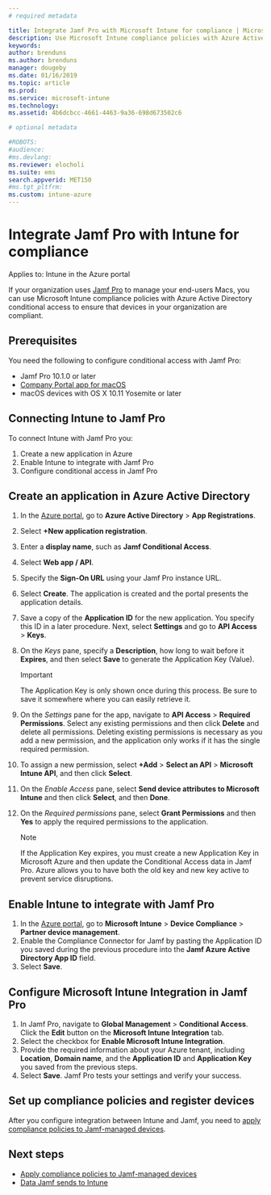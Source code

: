 ```yaml
---
# required metadata

title: Integrate Jamf Pro with Microsoft Intune for compliance | Microsoft Intune
description: Use Microsoft Intune compliance policies with Azure Active Directory conditional access to help secure Jamf-managed devices.
keywords:
author: brenduns
ms.author: brenduns
manager: dougeby
ms.date: 01/16/2019
ms.topic: article
ms.prod:
ms.service: microsoft-intune
ms.technology:
ms.assetid: 4b6dcbcc-4661-4463-9a36-698d673502c6

# optional metadata

#ROBOTS: 
#audience:
#ms.devlang:
ms.reviewer: elocholi
ms.suite: ems
search.appverid: MET150
#ms.tgt_pltfrm:
ms.custom: intune-azure
---
```


# Integrate Jamf Pro with Intune for compliance

Applies to: Intune in the Azure portal

If your organization uses [Jamf Pro](https://www.jamf.com) to manage your end-users Macs, you can use Microsoft Intune compliance policies with Azure Active Directory conditional access to ensure that devices in your organization are compliant.

## Prerequisites

You need the following to configure conditional access with Jamf Pro:

- Jamf Pro 10.1.0 or later
- [Company Portal app for macOS](https://aka.ms/macoscompanyportal)
- macOS devices with OS X 10.11 Yosemite or later

## Connecting Intune to Jamf Pro

To connect Intune with Jamf Pro you:

1. Create a new application in Azure
2. Enable Intune to integrate with Jamf Pro
3. Configure conditional access in Jamf Pro

## Create an application in Azure Active Directory

1. In the [Azure portal](https://portal.azure.com), go to **Azure Active Directory** > **App Registrations**.
2. Select **+New application registration**.
3. Enter a **display name**, such as **Jamf Conditional Access**.
4. Select **Web app / API**.
5. Specify the **Sign-On URL** using your Jamf Pro instance URL.
6. Select **Create**. The application is created and the portal presents the application details.
7. Save a copy of the **Application ID** for the new application. You specify this ID in a later procedure. Next, select **Settings** and go to **API Access** > **Keys**.
8. On the *Keys* pane, specify a **Description**, how long to wait before it **Expires**, and then select **Save** to generate the Application Key (Value).

   > [!IMPORTANT]
   > The Application Key is only shown once during this process. Be sure to save it somewhere where you can easily retrieve it.

8. On the *Settings* pane for the app, navigate to **API Access** > **Required Permissions**. Select any existing permissions and then click **Delete** and delete all permissions. Deleting existing permissions is necessary as you add a new permission, and the application only works if it has the single required permission.  
9. To assign a new permission, select **+Add** > **Select an API** > **Microsoft Intune API**, and then click **Select**.
10. On the *Enable Access* pane, select **Send device attributes to Microsoft Intune** and then click **Select**, and then **Done**.
11. On the *Required permissions* pane, select **Grant Permissions** and then **Yes** to apply the required permissions to the application.

    > [!NOTE]
    > If the Application Key expires, you must create a new Application Key in Microsoft Azure and then update the Conditional Access data in Jamf Pro. Azure allows you to have both the old key and new key active to prevent service disruptions.

## Enable Intune to integrate with Jamf Pro

1. In the [Azure portal](https://portal.azure.com), go to **Microsoft Intune** > **Device Compliance** > **Partner device management**.
2. Enable the Compliance Connector for Jamf by pasting the Application ID you saved during the previous procedure into the **Jamf Azure Active Directory App ID** field.
3. Select **Save**.

## Configure Microsoft Intune Integration in Jamf Pro

1. In Jamf Pro, navigate to **Global Management** > **Conditional Access**. Click the **Edit** button on the
**Microsoft Intune Integration** tab.
2. Select the checkbox for **Enable Microsoft Intune Integration**.
3. Provide the required information about your Azure tenant, including **Location**, **Domain name**, and the **Application ID** and **Application Key** you saved from the previous steps.
4. Select **Save**. Jamf Pro tests your settings and verify your success.

## Set up compliance policies and register devices

After you configure integration between Intune and Jamf, you need to [apply compliance policies to Jamf-managed devices](conditional-access-assign-jamf.md).



## Next steps

- [Apply compliance policies to Jamf-managed devices](conditional-access-assign-jamf.md)
- [Data Jamf sends to Intune](data-jamf-sends-to-intune.md)
